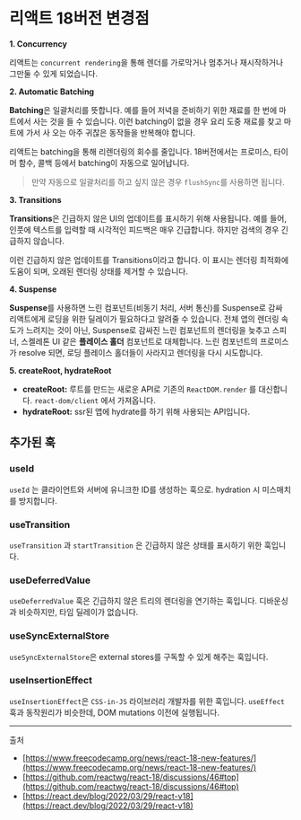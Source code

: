 # 리액트 18버전 변경점

**1. Concurrency**

리액트는 `concurrent rendering`을 통해 렌더를 가로막거나 멈추거나 재시작하거나 그만둘 수 있게 되었습니다.

**2. Automatic Batching**

**Batching**은 일괄처리를 뜻합니다. 예를 들어 저녁을 준비하기 위한 재료를 한 번에 마트에서 사는 것을 들 수 있습니다. 이런 batching이 없을 경우 요리 도중 재료를 찾고 마트에 가서 사 오는 아주 귀찮은 동작들을 반복해야 합니다.

리액트는 batching을 통해 리렌더링의 회수를 줄입니다. 18버전에서는 프로미스, 타이머 함수, 콜백 등에서 batching이 자동으로 일어납니다.

> 만약 자동으로 일괄처리를 하고 싶지 않은 경우 `flushSync`를 사용하면 됩니다.

**3. Transitions**

**Transitions**은 긴급하지 않은 UI의 업데이트를 표시하기 위해 사용됩니다. 예를 들어, 인풋에 텍스트를 입력할 때 시각적인 피드백은 매우 긴급합니다. 하지만 검색의 경우 긴급하지 않습니다.

이런 긴급하지 않은 업데이트를 Transitions이라고 합니다. 이 표시는 렌더링 최적화에 도움이 되며, 오래된 렌더링 상태를 제거할 수 있습니다.

**4. Suspense**

**Suspense**를 사용하면 느린 컴포넌트(비동기 처리, 서버 통신)를 Suspense로 감싸 리액트에게 로딩을 위한 딜레이가 필요하다고 알려줄 수 있습니다. 전체 앱의 렌더링 속도가 느려지는 것이 아닌, Suspense로 감싸진 느린 컴포넌트의 렌더링을 늦추고 스피너, 스켈레톤 UI 같은 **플레이스 홀더** 컴포넌트로 대체합니다. 느린 컴포넌트의 프로미스가 resolve 되면, 로딩 플레이스 홀더들이 사라지고 렌더링을 다시 시도합니다.

**5. createRoot, hydrateRoot**

- **createRoot:** 루트를 만드는 새로운 API로 기존의 `ReactDOM.render` 를 대신합니다. `react-dom/client` 에서 가져옵니다.
- **hydrateRoot:** ssr된 앱에 hydrate를 하기 위해 사용되는 API입니다.

## 추가된 훅

### useId

`useId` 는 클라이언트와 서버에 유니크한 ID를 생성하는 훅으로. hydration 시 미스매치를 방지합니다.

### useTransition

`useTransition` 과 `startTransition` 은 긴급하지 않은 상태를 표시하기 위한 훅입니다.

### useDeferredValue

`useDeferredValue` 훅은 긴급하지 않은 트리의 렌더링을 연기하는 훅입니다. 디바운싱과 비슷하지만, 타임 딜레이가 없습니다.

### useSyncExternalStore

`useSyncExternalStore`은 external stores를 구독할 수 있게 해주는 훅입니다.

### useInsertionEffect

`useInsertionEffect`은 `CSS-in-JS` 라이브러리 개발자를 위한 훅입니다. `useEffect` 훅과 동작원리가 비슷한데, DOM mutations 이전에 실행됩니다.

---

출처

- [https://www.freecodecamp.org/news/react-18-new-features/](https://www.freecodecamp.org/news/react-18-new-features/)
- [https://github.com/reactwg/react-18/discussions/46#top](https://github.com/reactwg/react-18/discussions/46#top)
- [https://react.dev/blog/2022/03/29/react-v18](https://react.dev/blog/2022/03/29/react-v18)
